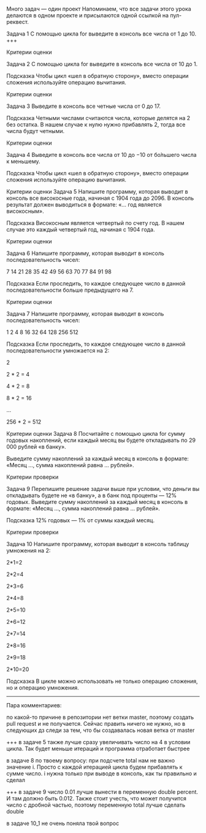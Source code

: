 Много задач — один проект
Напоминаем, что все задачи этого урока делаются в одном проекте и присылаются одной ссылкой на пул-реквест.

Задача 1
С помощью цикла for выведите в консоль все числа от 1 до 10.
+++



Критерии оценки


Задача 2
С помощью цикла for выведите в консоль все числа от 10 до 1.



Подсказка
Чтобы цикл «шел в обратную сторону», вместо операции сложения используйте операцию вычитания.



Критерии оценки


Задача 3
Выведите в консоль все четные числа от 0 до 17.



Подсказка
Четными числами считаются числа, которые делятся на 2 без остатка. В нашем случае к нулю нужно прибавлять 2, тогда все числа будут четными.



Критерии оценки


Задача 4
Выведите в консоль все числа от 10 до −10 от бо́льшего числа к меньшему.



Подсказка
Чтобы цикл «шел в обратную сторону», вместо операции сложения используйте операцию вычитания.



Критерии оценки
Задача 5
Напишите программу, которая выводит в консоль все високосные года, начиная с 1904 года до 2096. В консоль результат должен выводиться в формате: «… год является високосным».



Подсказка
Високосным является четвертый по счету год. В нашем случае это каждый четвертый год, начиная с 1904 года.



Критерии оценки


Задача 6
Напишите программу, которая выводит в консоль последовательность чисел:

7 14 21 28 35 42 49 56 63 70 77 84 91 98



Подсказка
Если проследить, то каждое следующее число в данной последовательности больше предыдущего на 7.



Критерии оценки


Задача 7
Напишите программу, которая выводит в консоль последовательность чисел:

1 2 4 8 16 32 64 128 256 512



Подсказка
Если проследить, то каждое следующее число в данной последовательности умножается на 2:

2

2 * 2 = 4

4 * 2 = 8

8 * 2 = 16

…

256 * 2 = 512



Критерии оценки
Задача 8
Посчитайте с помощью цикла for сумму годовых накоплений, если каждый месяц вы будете откладывать по 29 000 рублей «в банку».

Выведите сумму накоплений за каждый месяц в консоль в формате: «Месяц …, сумма накоплений равна … рублей».



Критерии проверки


Задача 9
Перепишите решение задачи выше при условии, что деньги вы откладывать будете не «в банку», а в банк под проценты — 12% годовых. Выведите сумму накоплений за каждый месяц в консоль в формате: «Месяц …, сумма накоплений равна … рублей».



Подсказка
12% годовых — 1% от суммы каждый месяц.



Критерии проверки


Задача 10
Напишите программу, которая выводит в консоль таблицу умножения на 2:

2*1=2

2*2=4

2*3=6

2*4=8

2*5=10

2*6=12

2*7=14

2*8=16

2*9=18

2*10=20



Подсказка
В цикле можно использовать не только операцию сложения, но и операцию умножения.

________________________________________________________________________________

Пара комментариев:

по какой-то причине в репозитории нет ветки master, поэтому создать pull request и не получается. Сейчас править ничего не нужно, но в следующих дз следи за тем, что бы создавалась новая ветка от master

+++
в задаче 5 также лучше сразу увеличивать число на 4 в условии цикла. Так будет меньше итераций и программа отработает быстрее

в задаче 8 по твоему вопросу: при подсчете total нам не важно значение i. Просто с каждой итерацией цикла будем прибавлять к сумме число. i нужна только при выводе в консоль, как ты правильно и сделал

+++
в задаче 9 число 0.01 лучше вынести в переменную double percent. И там должно быть 0.012. Также стоит учесть, что может получится число с дробной частью, поэтому переменную total лучше сделать double

в задаче 10_1 не очень поняла твой вопрос
